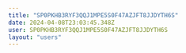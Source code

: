 ```yaml
---
title: "SP0PKHB3RYF3QQJ1MPE5S0F47AZJFT8JJDYTH6S"
date: 2024-04-08T23:03:45.348Z
user: SP0PKHB3RYF3QQJ1MPE5S0F47AZJFT8JJDYTH6S
layout: "users"
---
```

    
